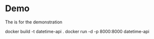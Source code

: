 # Demo
The is for the demonstration 

docker build -t datetime-api .
docker run -d -p 8000:8000 datetime-api
